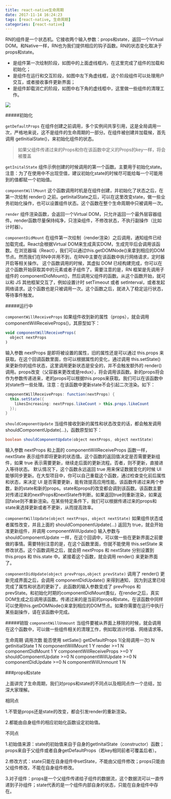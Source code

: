 ```yaml
---
title: react-native生命周期
date: 2017-11-14 16:24:23
tags: [react-native, 生命周期]
categories: [react-native]
---
```

RN的组件是一个状态机。它接收两个输入参数：props和state，返回一个Virtual DOM。和Native一样，RN也为我们提供相应的钩子函数。RN的状态变化取决于props和state。

* 是组件第一次绘制阶段，如图中的上面虚线框内，在这里完成了组件的加载和初始化；
* 是组件在运行和交互阶段，如图中左下角虚线框，这个阶段组件可以处理用户交互，或者接收事件更新界面；
* 是组件卸载消亡的阶段，如图中右下角的虚线框中，这里做一些组件的清理工作。

![](http://7rf9ir.com1.z0.glb.clouddn.com/3-3-component-lifecycle.jpg)

#####初始化

`getDefaultProps`
在组件创建之前调用，多个实例间共享引用，这是全局调用一次，严格地来说，这不是组件的生命周期的一部分。在组件被创建并加载候，首先调用 getInitialState()，来初始化组件的状态。
>如果父组件传递过来的Props和你在该函数中定义的Props的key一样，将会被覆盖

`getInitalState`
组件示例创建的时候调用的第一个函数。主要用于初始化state。注意：为了在使用中不出现空值，建议初始化state的时候尽可能给每一个可能用到的值都赋一个初始值。

`componentWillMount`
这个函数调用时机是在组件创建，并初始化了状态之后，在第一次绘制 render() 之前。getInitalState之后，可以在这里改变state，做一些业务初始化操作，也可以设置组件状态。这个函数在整个生命周期中只被调用一次。

`render`
组件渲染函数，会返回一个Virtual DOM，只允许返回一个最外层容器组件。render函数尽量保持纯净，只渲染组件，不修改状态，不执行副操作（比如计时器）。

`componentDidMount`
在组件第一次绘制（render渲染）之后调用，通知组件已经加载完成。React会根据Virtual DOM来生成真实DOM，生成完毕后会调用该函数。在浏览器端（React），我们可以通过this.getDOMNode()来拿到相应的DOM节点。然而我们在RN中并用不到，在RN中主要在该函数中执行网络请求，定时器开启等相关操作。
这个函数调用的时候，其虚拟 DOM 已经构建完成，你可以在这个函数开始获取其中的元素或者子组件了。需要注意的是，RN 框架是先调用子组件的 componentDidMount()，然后调用父组件的函数。从这个函数开始，就可以和 JS 其他框架交互了，例如设置计时 setTimeout 或者 setInterval，或者发起网络请求。这个函数也是只被调用一次。这个函数之后，就进入了稳定运行状态，等待事件触发。


#####运行中

`componentWillReceiveProps`
如果组件收到新的属性（props），就会调用 componentWillReceiveProps()，其原型如下：

```javaScript
void componentWillReceiveProps(  
  object nextProps
)
```
输入参数 nextProps 是即将被设置的属性，旧的属性还是可以通过 this.props 来获取。在这个回调函数里面，你可以根据属性的变化，通过调用 this.setState() 来更新你的组件状态，这里调用更新状态是安全的，并不会触发额外的 render() 调用。props改变（父容器来更改或是redux），将会调用该函数。新的props将会作为参数传递进来，老的props可以根据this.props来获取。我们可以在该函数中对state作一些处理。注意：在该函数中更新state不会引起二次渲染。如下：

```java
componentWillReceiveProps: function(nextProps) {  
  this.setState({
    likesIncreasing: nextProps.likeCount > this.props.likeCount
  });
}
```

`shouldComponentUpdate`
当组件接收到新的属性和状态改变的话，都会触发调用 shouldComponentUpdate(...)，函数原型如下：

```java
boolean shouldComponentUpdate(object nextProps, object nextState)
```
输入参数 nextProps 和上面的 componentWillReceiveProps 函数一样，nextState 表示组件即将更新的状态值。这个函数的返回值决定是否需要更新组件，如果 true 表示需要更新，继续走后面的更新流程。否者，则不更新，直接进入等待状态。
默认情况下，这个函数永远返回 true 用来保证数据变化的时候 UI 能够同步更新。在大型项目中，你可以自己重载这个函数，通过检查变化前后属性和状态，来决定 UI 是否需要更新，能有效提高应用性能。该函数传递过来两个参数，新的state和新的props。state和props的改变都会调到该函数。该函数主要对传递过来的nextProps和nextState作判断。如果返回true则重新渲染，如果返回false则不重新渲染。在某些特定条件下，我们可以根据传递过来的props和state来选择更新或者不更新，从而提高效率。

`componentWillUpdate(object nextProps, object nextState)`
如果组件状态或者属性改变，并且上面的 shouldComponentUpdate(...) 返回为 true，就会开始准更新组件，并调用 componentWillUpdate()
输入参数与 shouldComponentUpdate 一样，在这个回调中，可以做一些在更新界面之前要做的事情。需要特别注意的是，在这个函数里面，你就不能使用 this.setState 来修改状态。这个函数调用之后，就会把 nextProps 和 nextState 分别设置到 this.props 和 this.state 中。紧接着这个函数，就会调用 render() 来更新界面了。

`componentDidUpdate(object prevProps,object prevState)`
调用了 render() 更新完成界面之后，会调用 componentDidUpdate() 来得到通知，
因为到这里已经完成了属性和状态的更新了，此函数的输入参数变成了 prevProps 和 prevState。和初始化时期的componentDidMount类似，在render之后，真实DOM生成之后调用该函数。传递过来的是当前的props和state。在该函数中同样可以使用this.getDOMNode()来拿到相应的DOM节点。如果你需要在运行中执行某些副操作，请在该函数中完成。

#####销毁
`componentWillUnmount`
当组件要被从界面上移除的时候，就会调用
在这个函数中，可以做一些组件相关的清理工作，例如取消计时器、网络请求等。


生命周期	调用次数	能否使用 setSate()
getDefaultProps	1(全局调用一次)	N
getInitialState	1	N
componentWillMount	1	Y
render	>=1	N
componentDidMount	1	Y
componentWillReceiveProps	>=0	Y
shouldComponentUpdate	>=0	N
componentWillUpdate	>=0	N
componentDidUpdate	>=0	N
componentWillUnmount	1	N


###props和state


上面讲完了生命周期，我们对props和state的不同点以及相同点作一个总结，加深大家理解。

相同点

1.不管是props还是state的改变，都会引发render的重新渲染。

2.都能由自身组件的相应初始化函数设定初始值。

不同点

1.初始值来源：state的初始值来自于自身的getInitalState（constructor）函数；props来自于父组件或者自身getDefaultProps（若key相同前者可覆盖后者）。

2.修改方式：state只能在自身组件中setState，不能由父组件修改；props只能由父组件修改，不能在自身组件修改。

3.对子组件：props是一个父组件传递给子组件的数据流，这个数据流可以一直传递到子孙组件；state代表的是一个组件内部自身的状态，只能在自身组件中存在。

